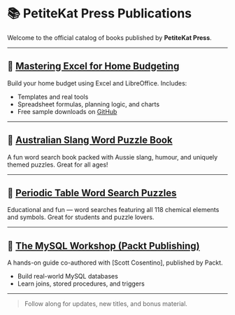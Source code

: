 # 📚 PetiteKat Press Publications

Welcome to the official catalog of books published by **PetiteKat Press**.

---

## 🧮 [Mastering Excel for Home Budgeting](https://www.amazon.com/dp/B0FF377S6T)
Build your home budget using Excel and LibreOffice. Includes:
- Templates and real tools
- Spreadsheet formulas, planning logic, and charts
- Free sample downloads on [GitHub](https://github.com/PetiteKatPress/Mastering-Excel-for-Home-Budgeting-Samples)

---

## 🐨 [Australian Slang Word Puzzle Book](https://www.amazon.com/dp/B0DX7CQQNN)
A fun word search book packed with Aussie slang, humour, and uniquely themed puzzles. Great for all ages!

---

## 🔬 [Periodic Table Word Search Puzzles](https://www.amazon.com/dp/B0DYK9GP2V)
Educational and fun — word searches featuring all 118 chemical elements and symbols. Great for students and puzzle lovers.

---

## 🐘 [The MySQL Workshop (Packt Publishing)](https://www.amazon.com/MySQL-Workshop-Interactive-Approach-Learning-ebook/dp/B084T32T3B)
A hands-on guide co-authored with [Scott Cosentino], published by Packt.
- Build real-world MySQL databases
- Learn joins, stored procedures, and triggers

---

> Follow along for updates, new titles, and bonus material.

